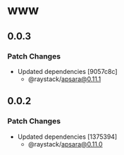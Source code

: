 # www

## 0.0.3

### Patch Changes

- Updated dependencies [9057c8c]
  - @raystack/apsara@0.11.1

## 0.0.2

### Patch Changes

- Updated dependencies [1375394]
  - @raystack/apsara@0.11.0
